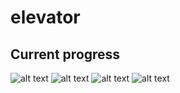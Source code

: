 # elevator

## Current progress

![alt text](https://thumbs.gfycat.com/MarriedWaryGreendarnerdragonfly-size_restricted.gif "Calling Different Elevators")
![alt text](https://thumbs.gfycat.com/ThickLankyBustard-size_restricted.gif "Elevators picking people up")
![alt text](https://thumbs.gfycat.com/ShockedGoldenCuscus-size_restricted.gif "Taking the stairs")
![alt text](https://thumbs.gfycat.com/UntimelyImpoliteBactrian-size_restricted.gif "The start (pathfinding)")
